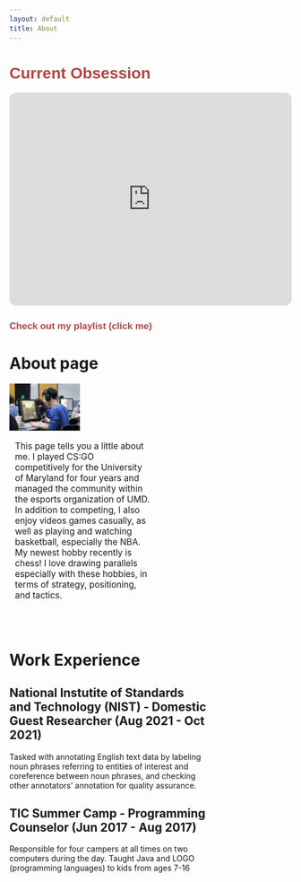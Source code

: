 ```yaml
---
layout: default
title: About
---
```

<div class="embed"> <h1 style="font-family: Arial, Helvetica, sans-serif; color:rgb(180, 68, 68)"> <b> Current Obsession </b> </h1>
<iframe style="border-radius:12px" src="https://open.spotify.com/embed/track/3aQaoIBLw0FUpEouiUXybc?utm_source=generator" width="100%" height="380" frameBorder="0" allowfullscreen="" allow="autoplay; clipboard-write; encrypted-media; fullscreen; picture-in-picture"></iframe>
    
<h1 style="font-family: Arial, Helvetica, sans-serif; color:rgb(180, 68, 68);font-size:120%"> <b onclick="appear()"> Check out my playlist (click me) </b> </h1>
<iframe src="https://open.spotify.com/embed/playlist/1LMHQSsiXkxztN9VXCarNF" width = "300px" height="580" frameBorder="0" allowtransparency="true" allow="encrypted-media" hidden id="appear"></iframe>
</div>

# About page
<script>

    function appear(){

        var element = document.getElementById("appear");

        element.hidden = false;
    }
    </script>


<img style="width: 25%" src="assets/images/andy.jpeg">

<div style = "width: 50%">
<p style = "margin-left: 10px; font-size: 1.1em">
This page tells you a little about me. I played CS:GO competitively for the University of Maryland for four years and managed the community within the esports organization of UMD. In addition to competing, I also enjoy videos games casually, as well as playing and watching basketball, especially the NBA. My newest hobby recently is chess! I love drawing parallels especially with these hobbies, in terms of strategy, positioning, and tactics.</p></div>

<br><br>
# Work Experience
<div style = "width:70%" >
<h2>National Instutite of Standards and Technology (NIST) - Domestic Guest Researcher (Aug 2021 - Oct 2021) </h2>
<p class="tab"> Tasked with annotating English text data by labeling noun phrases referring to entities of interest and coreference between noun phrases, and checking other annotators’ annotation for quality assurance. </p></div>

<div style = "width:70%">
<h2> TIC Summer Camp - Programming Counselor (Jun 2017 - Aug 2017) </h2>
<p class = "tab"> Responsible for four campers at all times on two computers during the day. Taught Java and LOGO (programming languages) to kids from ages 7-16 </p>
</div>
